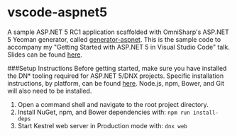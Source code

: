 # vscode-aspnet5
A sample ASP.NET 5 RC1 application scaffolded with OmniSharp's ASP.NET 5 Yeoman generator, called [generator-aspnet](https://github.com/omnisharp/generator-aspnet#readme). This is the sample code to accompany my "Getting Started with ASP.NET 5 in Visual Studio Code" talk. Slides can be found [here](https://github.com/scottaddie/slide-decks/blob/master/Getting%20Started%20with%20ASP.NET%205%20in%20VS%20Code.pptx).

###Setup Instructions
Before getting started, make sure you have installed the DN* tooling required for ASP.NET 5/DNX projects. Specific installation instructions, by platform, can be found [here](https://docs.asp.net/en/latest/getting-started/index.html). Node.js, npm, Bower, and Git will also need to be installed.

1. Open a command shell and navigate to the root project directory. 
2. Install NuGet, npm, and Bower dependencies with: `npm run install-deps`
3. Start Kestrel web server in Production mode with: `dnx web`

